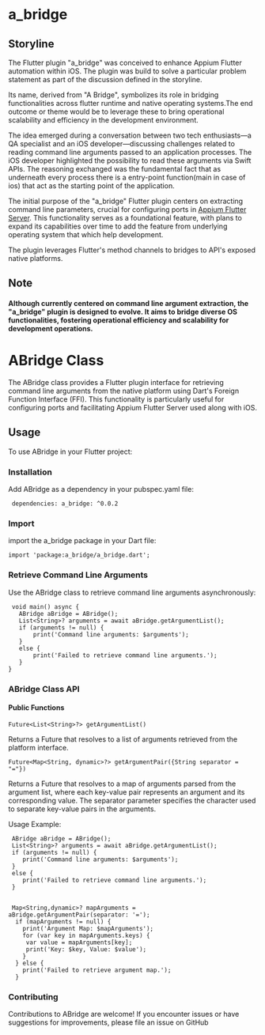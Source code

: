 
# a_bridge

## Storyline
The Flutter plugin "a_bridge" was conceived to enhance Appium Flutter automation within iOS. The plugin was build to solve a particular problem statement as part of the discussion defined in the storyline.

Its name, derived from "A Bridge", symbolizes its role in bridging functionalities across flutter runtime and native operating systems.The end outcome or theme would be to leverage these to bring operational  
scalability and efficiency in the development environment.

The idea emerged during a conversation between two tech enthusiasts—a QA specialist and an iOS developer—discussing challenges related to reading command line arguments passed to an application processes. The iOS developer highlighted the possibility to read these arguments via Swift APIs. The reasoning exchanged was the fundamental fact that as underneath every process  there is a entry-point function(main in case of ios) that act as the starting point of the application.

The initial purpose of the "a_bridge" Flutter plugin centers on extracting command line parameters, crucial for configuring ports in [Appium Flutter Server](https://pub.dev/packages/appium_flutter_server). This functionality serves as a foundational feature, with plans to expand its capabilities over time to add the feature from underlying operating system that which help development.

The plugin leverages Flutter's method channels to bridges to API's exposed native platforms.

## Note
####  Although currently centered on command line argument extraction, the "a_bridge" plugin is designed to evolve. It aims to bridge diverse OS functionalities, fostering operational efficiency and scalability for development operations.


# ABridge Class
The ABridge class provides a Flutter plugin interface for retrieving command line arguments from the native platform using Dart's Foreign Function Interface (FFI). This functionality is particularly useful for configuring ports and facilitating Appium Flutter Server used along with iOS.

## Usage
To use ABridge in your Flutter project:

### Installation

Add ABridge as a dependency in your pubspec.yaml file:
```  
 dependencies: a_bridge: ^0.0.2  
```  

### Import
import the a_bridge package in your Dart file:

 ```  
 import 'package:a_bridge/a_bridge.dart';
 ```  

### Retrieve Command Line Arguments

Use the ABridge class to retrieve command line arguments asynchronously:

```  
 void main() async {
   ABridge aBridge = ABridge(); 
   List<String>? arguments = await aBridge.getArgumentList(); 
   if (arguments != null) { 
	   print('Command line arguments: $arguments'); 
   } 
   else {
	   print('Failed to retrieve command line arguments.'); 
   } 
}
 ```  

### ABridge Class API


#### Public Functions
```
Future<List<String>?> getArgumentList()
```
Returns a Future that resolves to a list of arguments retrieved from the platform interface.

```
Future<Map<String, dynamic>?> getArgumentPair({String separator = "="})
```
Returns a Future that resolves to a map of arguments parsed from the argument list, where each key-value pair represents an argument and its corresponding value. The separator parameter specifies the character used to separate key-value pairs in the arguments.



Usage Example:

```  
 ABridge aBridge = ABridge();
 List<String>? arguments = await aBridge.getArgumentList(); 
 if (arguments != null) { 
	print('Command line arguments: $arguments'); 
 }
 else { 
	print('Failed to retrieve command line arguments.'); 
 }


 Map<String,dynamic>? mapArguments = aBridge.getArgumentPair(separator: '=');
  if (mapArguments != null) {
    print('Argument Map: $mapArguments');
    for (var key in mapArguments.keys) {
	 var value = mapArguments[key];
   	 print('Key: $key, Value: $value');
    }
  } else {
    print('Failed to retrieve argument map.');
  }

 ```  

### Contributing
Contributions to ABridge are welcome! If you encounter issues or have suggestions for improvements, please file an issue on GitHub

